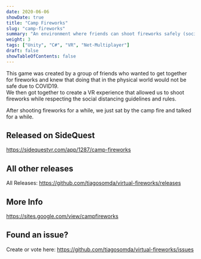 ```yaml
---
date: 2020-06-06
showDate: true
title: "Camp Fireworks"
slug: "camp-fireworks"
summary: "An environment where friends can shoot fireworks safely (social distancing, no harm from fireworks, but do watch out for your furniture)."
weight: 3
tags: ["Unity", "C#", "VR", "Net-Multiplayer"]
draft: false
showTableOfContents: false
---
```


This game was created by a group of friends who wanted to get together for fireworks and knew that doing that in the physical world would not be safe due to COVID19.  
We then got together to create a VR experience that allowed us to shoot fireworks while respecting the social distancing guidelines and rules.  

After shooting fireworks for a while, we just sat by the camp fire and talked for a while.  

## Released on SideQuest
https://sidequestvr.com/app/1287/camp-fireworks

## All other releases
All Releases: https://github.com/tiagosomda/virtual-fireworks/releases

## More Info
https://sites.google.com/view/campfireworks

## Found an issue?
Create or vote here: https://github.com/tiagosomda/virtual-fireworks/issues